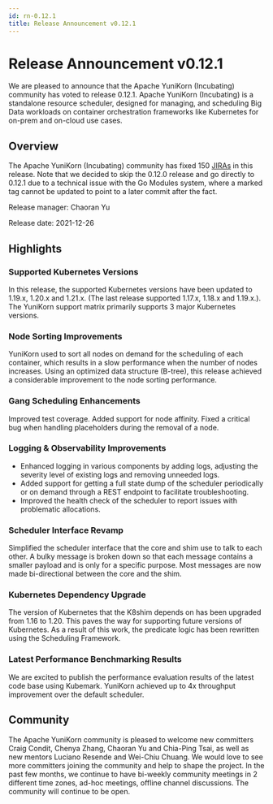 ```yaml
---
id: rn-0.12.1
title: Release Announcement v0.12.1
---
```


<!--
Licensed to the Apache Software Foundation (ASF) under one
or more contributor license agreements.  See the NOTICE file
distributed with this work for additional information
regarding copyright ownership.  The ASF licenses this file
to you under the Apache License, Version 2.0 (the
"License"); you may not use this file except in compliance
with the License.  You may obtain a copy of the License at

  http://www.apache.org/licenses/LICENSE-2.0

Unless required by applicable law or agreed to in writing,
software distributed under the License is distributed on an
"AS IS" BASIS, WITHOUT WARRANTIES OR CONDITIONS OF ANY
KIND, either express or implied.  See the License for the
specific language governing permissions and limitations
under the License.
-->
# Release Announcement v0.12.1
We are pleased to announce that the Apache YuniKorn (Incubating) community has voted to release 0.12.1. Apache YuniKorn (Incubating) is a standalone resource scheduler, designed for managing, and scheduling Big Data workloads on container orchestration frameworks like Kubernetes for on-prem and on-cloud use cases.

## Overview
The Apache YuniKorn (Incubating) community has fixed 150 [JIRAs](https://issues.apache.org/jira/projects/YUNIKORN/versions/12350843) in this release. Note that we decided to skip the 0.12.0 release and go directly to 0.12.1 due to a technical issue with the Go Modules system, where a marked tag cannot be updated to point to a later commit after the fact.

Release manager: Chaoran Yu

Release date: 2021-12-26

## Highlights

### Supported Kubernetes Versions
In this release, the supported Kubernetes versions have been updated to 1.19.x, 1.20.x and 1.21.x. (The last release supported 1.17.x, 1.18.x and 1.19.x.). The YuniKorn support matrix primarily supports 3 major Kubernetes versions.

### Node Sorting Improvements
YuniKorn used to sort all nodes on demand for the scheduling of each container, which results in a slow performance when the number of nodes increases. Using an optimized data structure (B-tree), this release achieved a considerable improvement to the node sorting performance. 

### Gang Scheduling Enhancements
Improved test coverage. Added support for node affinity. Fixed a critical bug when handling placeholders during the removal of a node.

### Logging & Observability Improvements
* Enhanced logging in various components by adding logs, adjusting the severity level of existing logs and removing unneeded logs.
* Added support for getting a full state dump of the scheduler periodically or on demand through a REST endpoint to facilitate troubleshooting.
* Improved the health check of the scheduler to report issues with problematic allocations.

### Scheduler Interface Revamp
Simplified the scheduler interface that the core and shim use to talk to each other. A bulky message is broken down so that each message contains a smaller payload and is only for a specific purpose. Most messages are now made bi-directional between the core and the shim.

### Kubernetes Dependency Upgrade
The version of Kubernetes that the K8shim depends on has been upgraded from 1.16 to 1.20. This paves the way for supporting future versions of Kubernetes. As a result of this work, the predicate logic has been rewritten using the Scheduling Framework.

### Latest Performance Benchmarking Results
We are excited to publish the performance evaluation results of the latest code base using Kubemark. YuniKorn achieved up to 4x throughput improvement over the default scheduler.

## Community
The Apache YuniKorn community is pleased to welcome new committers Craig Condit, Chenya Zhang, Chaoran Yu and Chia-Ping Tsai, as well as new mentors Luciano Resende and Wei-Chiu Chuang. We would love to see more committers joining the community and help to shape the project. In the past few months, we continue to have bi-weekly community meetings in 2 different time zones, ad-hoc meetings, offline channel discussions. The community will continue to be open.
